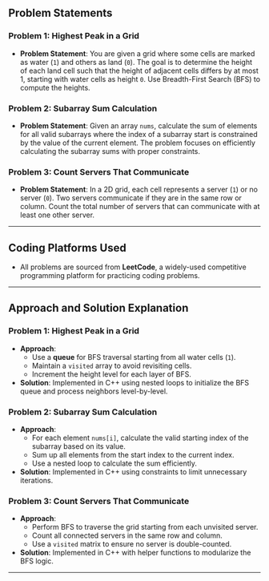 
## Problem Statements

### Problem 1: Highest Peak in a Grid
- **Problem Statement**: 
  You are given a grid where some cells are marked as water (`1`) and others as land (`0`). The goal is to determine the height of each land cell such that the height of adjacent cells differs by at most 1, starting with water cells as height `0`. Use Breadth-First Search (BFS) to compute the heights.
  
### Problem 2: Subarray Sum Calculation
- **Problem Statement**: 
  Given an array `nums`, calculate the sum of elements for all valid subarrays where the index of a subarray start is constrained by the value of the current element. The problem focuses on efficiently calculating the subarray sums with proper constraints.

### Problem 3: Count Servers That Communicate
- **Problem Statement**: 
  In a 2D grid, each cell represents a server (`1`) or no server (`0`). Two servers communicate if they are in the same row or column. Count the total number of servers that can communicate with at least one other server.

---

## Coding Platforms Used
- All problems are sourced from **LeetCode**, a widely-used competitive programming platform for practicing coding problems.

---

## Approach and Solution Explanation

### Problem 1: Highest Peak in a Grid
- **Approach**: 
  - Use a **queue** for BFS traversal starting from all water cells (`1`).
  - Maintain a `visited` array to avoid revisiting cells.
  - Increment the height level for each layer of BFS.
- **Solution**: Implemented in C++ using nested loops to initialize the BFS queue and process neighbors level-by-level.

### Problem 2: Subarray Sum Calculation
- **Approach**: 
  - For each element `nums[i]`, calculate the valid starting index of the subarray based on its value.
  - Sum up all elements from the start index to the current index.
  - Use a nested loop to calculate the sum efficiently.
- **Solution**: Implemented in C++ using constraints to limit unnecessary iterations.

### Problem 3: Count Servers That Communicate
- **Approach**:
  - Perform BFS to traverse the grid starting from each unvisited server.
  - Count all connected servers in the same row and column.
  - Use a `visited` matrix to ensure no server is double-counted.
- **Solution**: Implemented in C++ with helper functions to modularize the BFS logic.

---
